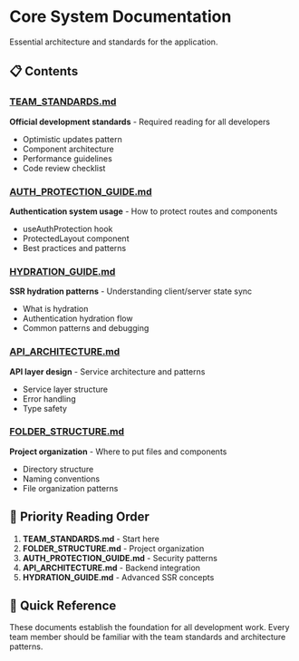 # Core System Documentation

Essential architecture and standards for the application.

## 📋 Contents

### [TEAM_STANDARDS.md](TEAM_STANDARDS.md)
**Official development standards** - Required reading for all developers
- Optimistic updates pattern
- Component architecture  
- Performance guidelines
- Code review checklist

### [AUTH_PROTECTION_GUIDE.md](AUTH_PROTECTION_GUIDE.md)
**Authentication system usage** - How to protect routes and components
- useAuthProtection hook
- ProtectedLayout component
- Best practices and patterns

### [HYDRATION_GUIDE.md](HYDRATION_GUIDE.md)
**SSR hydration patterns** - Understanding client/server state sync
- What is hydration
- Authentication hydration flow
- Common patterns and debugging

### [API_ARCHITECTURE.md](API_ARCHITECTURE.md)
**API layer design** - Service architecture and patterns
- Service layer structure
- Error handling
- Type safety

### [FOLDER_STRUCTURE.md](FOLDER_STRUCTURE.md)
**Project organization** - Where to put files and components
- Directory structure
- Naming conventions
- File organization patterns

## 🎯 Priority Reading Order

1. **TEAM_STANDARDS.md** - Start here
2. **FOLDER_STRUCTURE.md** - Project organization
3. **AUTH_PROTECTION_GUIDE.md** - Security patterns
4. **API_ARCHITECTURE.md** - Backend integration
5. **HYDRATION_GUIDE.md** - Advanced SSR concepts

## 🚀 Quick Reference

These documents establish the foundation for all development work. Every team member should be familiar with the team standards and architecture patterns.